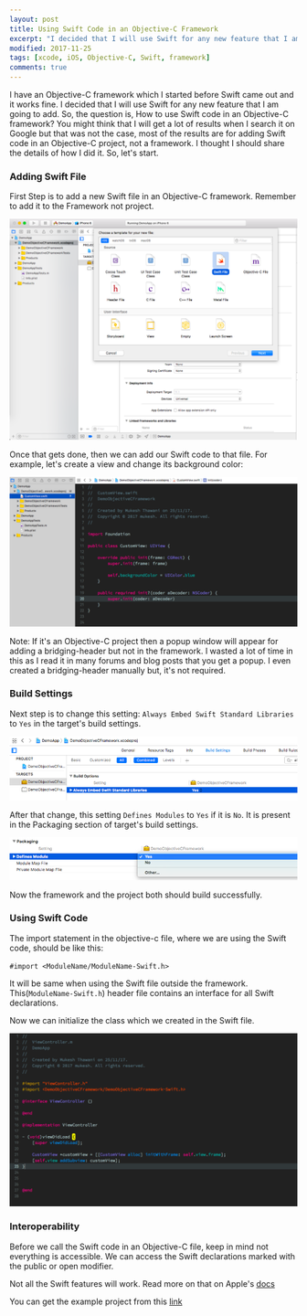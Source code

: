 ```yaml
---
layout: post
title: Using Swift Code in an Objective-C Framework
excerpt: "I decided that I will use Swift for any new feature that I am   going to add. So, the question is, How to use Swift code in an Objective-C framework?"
modified: 2017-11-25
tags: [xcode, iOS, Objective-C, Swift, framework]
comments: true
---
```



I have an Objective-C framework which I started before Swift came out and it works fine. I decided that I will use Swift for any new feature that I am going to add. So, the question is, How to use Swift code in an Objective-C framework? You might think that I will get a lot of results when I search it on Google but that was not the case, most of the results are for adding Swift code in an Objective-C project, not a framework. I thought I should share the details of how I did it. So, let's start.

### Adding Swift File

First Step is to add a new Swift file in an Objective-C framework. Remember to add it to the Framework not project.

![](../img/objc_scr_add_project.png)


Once that gets done, then we can add our Swift code to that file. For example, let's create a view and change its background color:

![](../img/objc_scr_add_swift_code.png)

Note: If it's an Objective-C project then a popup window will appear for adding a bridging-header but not in the framework. I wasted a lot of time in this as I read it in many forums and blog posts that you get a popup. I even created a bridging-header manually but, it's not required.

### Build Settings

Next step is to change this setting: `Always Embed Swift Standard Libraries` to `Yes` in the target's build settings.

![](../img/objc_scr_embed_libraries.png)

After that change, this setting `Defines Modules` to `Yes` if it is `No`. It is present in the Packaging section of target's build settings.

![](../img/objc_scr_defines_module.png)

Now the framework and the project both should build successfully.

### Using Swift Code

The import statement in the objective-c file, where we are using the Swift code, should be like this:

`#import <ModuleName/ModuleName-Swift.h>`

It will be same when using the Swift file outside the framework. This(`ModuleName-Swift.h`) header file contains an interface for all Swift declarations.

Now we can initialize the class which we created in the Swift file.

![](../img/objc_scr_use_swift.png)

### Interoperability

Before we call the Swift code in an Objective-C file, keep in mind not everything is accessible. We can access the Swift declarations marked with the public or open modifier.

Not all the Swift features will work. Read more on that on Apple's [docs](https://developer.apple.com/library/content/documentation/Swift/Conceptual/BuildingCocoaApps/InteractingWithObjective-CAPIs.html)

You can get the example project from this [link](https://github.com/mukeshthawani/Swift-Objc-framework)
